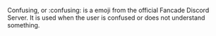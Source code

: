 Confusing, or :confusing: is a emoji from the official Fancade Discord Server. It is used when the user is confused or does not understand something.